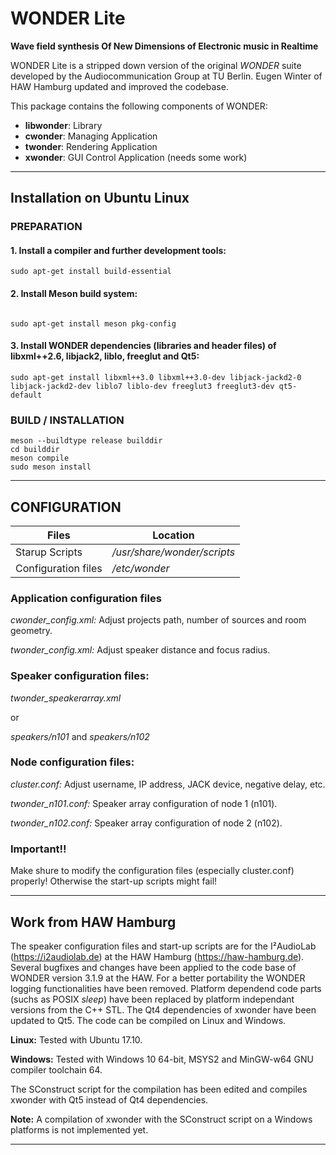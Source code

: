# **WONDER Lite**
**Wave field synthesis Of New Dimensions of Electronic music in Realtime**

WONDER Lite is a stripped down version of the original *WONDER* suite 
developed by the Audiocommunication Group at TU Berlin.
Eugen Winter of HAW Hamburg updated and improved the codebase.

This package contains the following components of WONDER:

- **libwonder**: Library
- **cwonder**: Managing Application
- **twonder**: Rendering Application
- **xwonder**: GUI Control Application (needs some work)

---
## Installation on Ubuntu Linux
### PREPARATION

#### 1. Install a compiler and further development tools:
```
sudo apt-get install build-essential
```

#### 2. Install Meson build system:
```

sudo apt-get install meson pkg-config
```

#### 3. Install WONDER dependencies (libraries and header files) of libxml++2.6, libjack2, liblo, freeglut and Qt5:
```
sudo apt-get install libxml++3.0 libxml++3.0-dev libjack-jackd2-0 libjack-jackd2-dev liblo7 liblo-dev freeglut3 freeglut3-dev qt5-default
```

### BUILD / INSTALLATION

```
meson --buildtype release builddir
cd builddir
meson compile
sudo meson install 
```

---

## CONFIGURATION

|Files|Location|
|---    |---    |
|Starup Scripts |*/usr/share/wonder/scripts*|
|Configuration files|*/etc/wonder*|

### Application configuration files
*cwonder_config.xml:* Adjust projects path, number of sources and room geometry.

*twonder_config.xml:* Adjust speaker distance and focus radius.

### Speaker configuration files:
*twonder_speakerarray.xml*

or

*speakers/n101* and *speakers/n102*

### Node configuration files:
*cluster.conf:* Adjust username, IP address, JACK device, negative delay, etc.

*twonder_n101.conf:* Speaker array configuration of node 1 (n101).

*twonder_n102.conf:* Speaker array configuration of node 2 (n102).

### Important!!
Make shure to modify the configuration files (especially cluster.conf) properly! Otherwise the start-up scripts might fail!

---
## Work from HAW Hamburg
The speaker configuration files and start-up scripts are for the I²AudioLab (https://i2audiolab.de) at the HAW Hamburg (https://haw-hamburg.de).
Several bugfixes and changes have been applied to the code base of WONDER version 3.1.9 at the HAW.
For a better portability the WONDER logging functionalities have been removed.
Platform dependend code parts (suchs as POSIX *sleep*) have been replaced by platform independant versions from the C++ STL.
The Qt4 dependencies of xwonder have been updated to Qt5.
The code can be compiled on Linux and Windows.

**Linux:** Tested with Ubuntu 17.10.

**Windows:** Tested with Windows 10 64-bit, MSYS2 and MinGW-w64 GNU compiler toolchain 64.

The SConstruct script for the compilation has been edited and compiles xwonder with Qt5 instead of Qt4 dependencies.

**Note:** A compilation of xwonder with the SConstruct script on a Windows platforms is not implemented yet.

---


